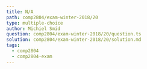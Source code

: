 ```yaml
---
title: N/A
path: comp2804/exam-winter-2018/20
type: multiple-choice
author: Michiel Smid
question: comp2804/exam-winter-2018/20/question.ts
solution: comp2804/exam-winter-2018/20/solution.md
tags:
  - comp2804
  - comp2804-exam
---
```

